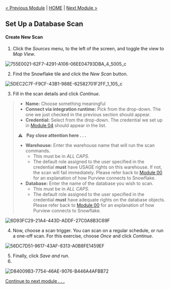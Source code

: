 [< Previous Module](../modules/module05.md) | [HOME](https://github.com/christinaleo-snowflake/snowflake_purview) | [Next Module >](../modules/module07.md)

## Set Up a Database Scan

#### Create New Scan

1. Click the _Sources_ menu, to the left of the screen, and toggle the view to _Map View_.

![755E0021-62F7-4291-A106-06EE04793DBA_4_5005_c](https://user-images.githubusercontent.com/83224172/144650081-079e4b36-5f7f-4d14-8c38-e86cbc572cce.jpeg)

2. Find the Snowflake tile and click the _New Scan_ button. 

![5DEC2C7F-F9CF-43B1-988E-62582701F2FF_1_105_c](https://user-images.githubusercontent.com/83224172/144650218-b1c01eed-7366-4170-a940-ee7984855772.jpeg)

3. Fill in the scan details and click _Continue_.
 > - **Name:** Choose something meaningful
 > - **Connect via integration runtime:** Pick from the drop-down. The one we just checked in the previous section should appear.
 > - **Credential:** Select from the drop-down. The credential we set up in [Module 04](../modules/module04.md) should appear in the list.
 >
 >⚠️ &nbsp; **Pay close attention here . . .**
 >  - **Warehouse:** Enter the warehouse name that will run the scan commands.
 >    - This must be in _ALL CAPS_.
 >    - The default role assigned to the user specified in the credential **must** have USAGE rights on this warehouse. If not, the scan will fail immediately. Please refer back to [Module 00](../modules/module00.md) for an explanation of how Purview connects to Snowflake.
 > - **Database:** Enter the name of the database you wish to scan. 
 >    - This must be in _ALL CAPS_.
 >   - The default role assigned to the user specified in the credential **must** have adequate rights on the database objects. Please refer back to [Module 00](../modules/module00.md) for an explanation of how Purview connects to Snowflake.


![6D93FC29-21A4-443D-ADDF-27C0A8B3C69F](https://user-images.githubusercontent.com/83224172/144653024-effaabef-004c-48dd-83ad-b1bf3c835220.png)

4. Now, choose a scan trigger. You can scan on a regular schedule, or run a one-off scan. For this exercise, choose _Once_ and click _Continue_.

![56DC7D51-9617-43AF-8313-A0B8FE1459EF](https://user-images.githubusercontent.com/83224172/144653336-f7e7535b-a6ce-4eca-97f4-302a35089c62.png)

5. Finally, click _Save and run_.
6. 
![D84009B3-7754-46AE-9076-B446A4AFBB72](https://user-images.githubusercontent.com/83224172/144653525-e68562b3-a54c-4003-9a38-6b94060ff31a.png)


[Continue to next module . . .](../modules/module07.md)
